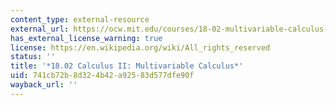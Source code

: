 ```yaml
---
content_type: external-resource
external_url: https://ocw.mit.edu/courses/18-02-multivariable-calculus-spring-2006/
has_external_license_warning: true
license: https://en.wikipedia.org/wiki/All_rights_reserved
status: ''
title: '*18.02 Calculus II: Multivariable Calculus*'
uid: 741cb72b-8d32-4b42-a925-83d577dfe90f
wayback_url: ''
---
```

